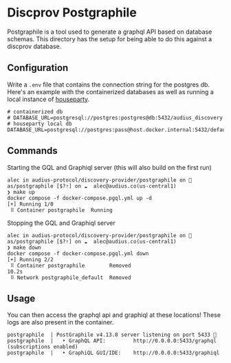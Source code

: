 # Discprov Postgraphile

Postgraphile is a tool used to generate a graphql API based on database schemas. This directory has the setup for being able to do this against a discprov database.

## Configuration

Write a `.env` file that contains the connection string for the postgres db. Here's an example with the containerized databases as well as running a local instance of [houseparty](https://github.com/AudiusProject/houseparty).
```
# containerized db
# DATABASE_URL=postgresql://postgres:postgres@db:5432/audius_discovery
# houseparty local db
DATABASE_URL=postgresql://postgres:pass@host.docker.internal:5432/default_db
```

## Commands

Starting the GQL and Graphiql server (this will also build on the first run)
```
alec in audius-protocol/discovery-provider/postgraphile on  as/postgraphile [$?⇡] on ☁️  alec@audius.co(us-central1)
❯ make up
docker compose -f docker-compose.pgql.yml up -d
[+] Running 1/0
 ⠿ Container postgraphile  Running
```

Stopping the GQL and Graphiql server
```
alec in audius-protocol/discovery-provider/postgraphile on  as/postgraphile [$?⇡] on ☁️  alec@audius.co(us-central1)
❯ make down
docker compose -f docker-compose.pgql.yml down
[+] Running 2/2
 ⠿ Container postgraphile        Removed                                                                                                                  10.2s
 ⠿ Network postgraphile_default  Removed
```

## Usage

You can then access the graphql api and graphiql at these locations! These logs are also present in the container.

```
postgraphile  | PostGraphile v4.13.0 server listening on port 5433 🚀
postgraphile  |   ‣ GraphQL API:         http://0.0.0.0:5433/graphql (subscriptions enabled)
postgraphile  |   ‣ GraphiQL GUI/IDE:    http://0.0.0.0:5433/graphiql
```

